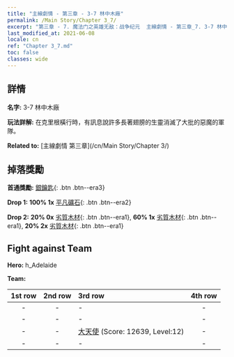 ```yaml
---
title: "主線劇情 - 第三章 - 3-7 林中木廠"
permalink: /Main Story/Chapter 3_7/
excerpt: "第三章 - 7. 魔法门之英雄无敌：战争纪元  主線劇情 - 第三章_7. 3-7 林中木廠"
last_modified_at: 2021-06-08
locale: cn
ref: "Chapter 3_7.md"
toc: false
classes: wide
---
```


## 詳情

 **名字:** 3-7 林中木廠

 **玩法詳解:** 在克里根橫行時，有訊息說許多長著翅膀的生靈消滅了大批的惡魔的軍隊。

 **Related to:** [主線劇情 第三章](/cn/Main Story/Chapter 3/)

## 掉落獎勵

 **首通獎勵:** [銀鑰匙](/cn/Items/con_693/){: .btn .btn--era3}

 **Drop 1:** **100% 1x** [平凡礦石](/cn/Items/mat_6/){: .btn .btn--era2}

 **Drop 2:** **20% 0x** [劣質木材](/cn/Items/mat_1/){: .btn .btn--era1}, **60% 1x** [劣質木材](/cn/Items/mat_1/){: .btn .btn--era1}, **20% 2x** [劣質木材](/cn/Items/mat_1/){: .btn .btn--era1}


## Fight against Team
 **Hero:** h_Adelaide

 **Team:**


  | 1st row | 2nd row | 3rd row | 4th row |
  |:----:|:----:|:----|:----:|
  | - | - | - | - |
  | - | - | - | - |
  | - | - | [大天使](/cn/units/Angel/) (Score: 12639, Level:12)  | - |
  | - | - | - | - |


